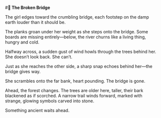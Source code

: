 #**🌉 The Broken Bridge**

The girl edges toward the crumbling bridge, each footstep on the damp earth louder than it should be.

The planks groan under her weight as she steps onto the bridge. Some boards are missing entirely—below, the river churns like a living thing, hungry and cold.

Halfway across, a sudden gust of wind howls through the trees behind her.
She doesn’t look back. She can’t.

Just as she reaches the other side, a sharp snap echoes behind her—the bridge gives way.

She scrambles onto the far bank, heart pounding. The bridge is gone.

Ahead, the forest changes. The trees are older here, taller, their bark blackened as if scorched. A narrow trail winds forward, marked with strange, glowing symbols carved into stone.

Something ancient waits ahead.
